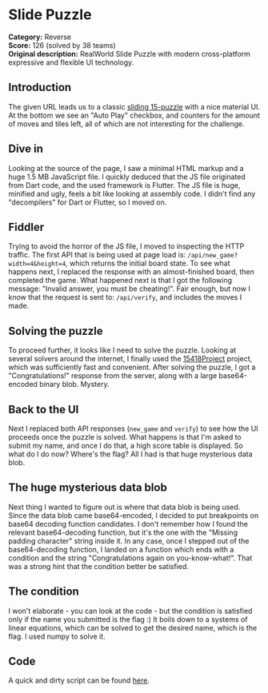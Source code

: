 # Slide Puzzle

**Category:** Reverse \
**Score:** 126 (solved by 38 teams) \
**Original description:** RealWorld Slide Puzzle with modern cross-platform
expressive and flexible UI technology.

## Introduction

The given URL leads us to a classic [sliding
15-puzzle](https://en.wikipedia.org/wiki/Sliding_puzzle) with a nice material
UI. At the bottom we see an "Auto Play" checkbox, and counters for the amount of
moves and tiles left, all of which are not interesting for the challenge.

## Dive in

Looking at the source of the page, I saw a minimal HTML markup and a huge 1.5 MB
JavaScript file. I quickly deduced that the JS file originated from Dart code,
and the used framework is Flutter. The JS file is huge, minified and ugly, feels
a bit like looking at assembly code. I didn't find any "decompilers" for Dart or
Flutter, so I moved on.

## Fiddler

Trying to avoid the horror of the JS file, I moved to inspecting the HTTP
traffic. The first API that is being used at page load is:
`/api/new_game?width=4&height=4`, which returns the initial board state. To see
what happens next, I replaced the response with an almost-finished board, then
completed the game. What happened next is that I got the following message:
"Invalid answer, you must be cheating!". Fair enough, but now I know that the
request is sent to: `/api/verify`, and includes the moves I made.

## Solving the puzzle

To proceed further, it looks like I need to solve the puzzle. Looking at several
solvers around the internet, I finally used the
[15418Project](https://github.com/GuptaAnna/15418Project) project, which was
sufficiently fast and convenient. After solving the puzzle, I got a
"Congratulations!" response from the server, along with a large base64-encoded
binary blob. Mystery.

## Back to the UI

Next I replaced both API responses (`new_game` and `verify`) to see how the UI
proceeds once the puzzle is solved. What happens is that I'm asked to submit my
name, and once I do that, a high score table is displayed. So what do I do now?
Where's the flag? All I had is that huge mysterious data blob.

## The huge mysterious data blob

Next thing I wanted to figure out is where that data blob is being used. Since
the data blob came base64-encoded, I decided to put breakpoints on base64
decoding function candidates. I don't remember how I found the relevant
base64-decoding function, but it's the one with the "Missing padding character"
string inside it. In any case, once I stepped out of the base64-decoding
function, I landed on a function which ends with a condition and the string
"Congratulations again on you-know-what!". That was a strong hint that the
condition better be satisfied.

## The condition

I won't elaborate - you can look at the code - but the condition is satisfied
only if the name you submitted is the flag :) It boils down to a systems of
linear equations, which can be solved to get the desired name, which is the
flag. I used numpy to solve it.

## Code

A quick and dirty script can be found [here](solver.py).
